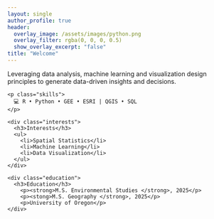 ```yaml
---
layout: single
author_profile: true
header:
  overlay_image: /assets/images/python.png
  overlay_filter: rgba(0, 0, 0, 0.5)
  show_overlay_excerpt: "false"
title: "Welcome"
---
```


<div>
    <p>Leveraging data analysis, machine learning and visualization design principles to generate data-driven insights and decisions.</p>

    <p class="skills">
      💻 R • Python • GEE • ESRI | QGIS • SQL
    </p>

    <div class="interests">
      <h3>Interests</h3>
      <ul>
        <li>Spatial Statistics</li>
        <li>Machine Learning</li>
        <li>Data Visualization</li>
      </ul>
    </div>

    <div class="education">
      <h3>Education</h3>
        <p><strong>M.S. Environmental Studies </strong>, 2025</p>
        <p><stong>M.S. Geography </strong>, 2025</p>
        <p>University of Oregon</p>
    </div>

</div>
